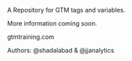 A Repository for GTM tags and variables.

More information coming soon.

gtmtraining.com

Authors: @shadalabad & @jjanalytics

